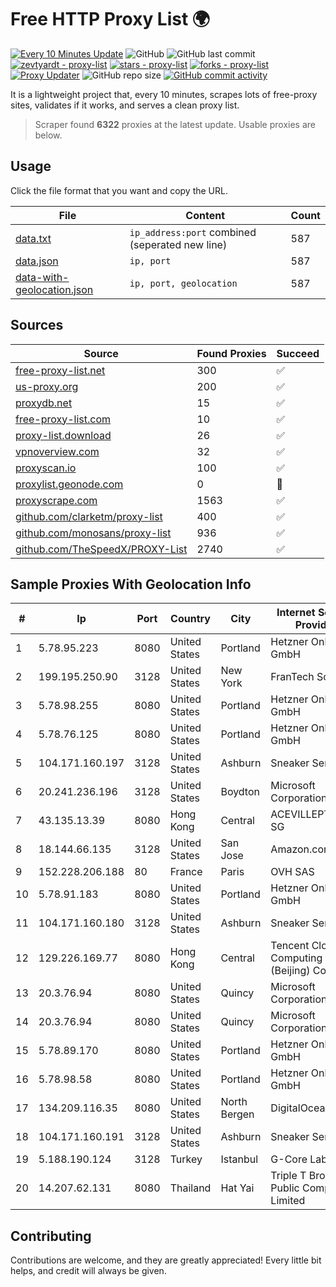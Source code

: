 
# Free HTTP Proxy List 🌍

[![Every 10 Minutes Update](https://github.com/mertguvencli/http-proxy-list/actions/workflows/main.yml/badge.svg?branch=main)](https://github.com/mertguvencli/http-proxy-list/actions/workflows/main.yml)
![GitHub](https://img.shields.io/github/license/mertguvencli/http-proxy-list)
![GitHub last commit](https://img.shields.io/github/last-commit/mertguvencli/http-proxy-list)
[![zevtyardt - proxy-list](https://img.shields.io/static/v1?label=zevtyardt&message=proxy-list&color=blue&logo=github)](https://github.com/zevtyardt/proxy-list "Go to GitHub repo")
[![stars - proxy-list](https://img.shields.io/github/stars/zevtyardt/proxy-list?style=social)](https://github.com/zevtyardt/proxy-list)
[![forks - proxy-list](https://img.shields.io/github/forks/zevtyardt/proxy-list?style=social)](https://github.com/zevtyardt/proxy-list)
[![Proxy Updater](https://github.com/zevtyardt/proxy-list/workflows/Proxy%20Updater/badge.svg)](https://github.com/zevtyardt/proxy-list/actions?query=workflow:"Proxy+Updater")
![GitHub repo size](https://img.shields.io/github/repo-size/zevtyardt/proxy-list)
[![GitHub commit activity](https://img.shields.io/github/commit-activity/m/zevtyardt/proxy-list?logo=commits)](https://github.com/zevtyardt/proxy-list/commits/main)

It is a lightweight project that, every 10 minutes, scrapes lots of free-proxy sites, validates if it works, and serves a clean proxy list.

> Scraper found **6322** proxies at the latest update. Usable proxies are below.

## Usage

Click the file format that you want and copy the URL.

|File|Content|Count|
|----|-------|-----|
|[data.txt](https://raw.githubusercontent.com/mertguvencli/http-proxy-list/main/proxy-list/data.txt)|`ip_address:port` combined (seperated new line)|587|
|[data.json](https://raw.githubusercontent.com/mertguvencli/http-proxy-list/main/proxy-list/data.json)|`ip, port`|587|
|[data-with-geolocation.json](https://raw.githubusercontent.com/mertguvencli/http-proxy-list/main/proxy-list/data-with-geolocation.json)|`ip, port, geolocation`|587|

## Sources

|Source|Found Proxies|Succeed|
|------|-------------|-------|
|[free-proxy-list.net](https://free-proxy-list.net)|300|✅|
|[us-proxy.org](https://www.us-proxy.org)|200|✅|
|[proxydb.net](http://proxydb.net)|15|✅|
|[free-proxy-list.com](https://free-proxy-list.com/?page=&port=&type%5B%5D=http&type%5B%5D=https&up_time=0&search=Search)|10|✅|
|[proxy-list.download](https://www.proxy-list.download/HTTP)|26|✅|
|[vpnoverview.com](https://vpnoverview.com/privacy/anonymous-browsing/free-proxy-servers)|32|✅|
|[proxyscan.io](https://www.proxyscan.io)|100|✅|
|[proxylist.geonode.com](https://proxylist.geonode.com/api/proxy-list?limit=300&page=1&sort_by=lastChecked&sort_type=desc&protocols=http,https)|0|🚫|
|[proxyscrape.com](https://api.proxyscrape.com/v2/?request=displayproxies&protocol=http&timeout=10000&country=all&ssl=all&anonymity=all)|1563|✅|
|[github.com/clarketm/proxy-list](https://raw.githubusercontent.com/clarketm/proxy-list/master/proxy-list-raw.txt)|400|✅|
|[github.com/monosans/proxy-list](https://raw.githubusercontent.com/monosans/proxy-list/main/proxies/http.txt)|936|✅|
|[github.com/TheSpeedX/PROXY-List](https://raw.githubusercontent.com/TheSpeedX/PROXY-List/master/http.txt)|2740|✅|


## Sample Proxies With Geolocation Info

|#|Ip|Port|Country|City|Internet Service Provider|
|-|--|----|-------|----|-------------------------|
|1|5.78.95.223|8080|United States|Portland|Hetzner Online GmbH|
|2|199.195.250.90|3128|United States|New York|FranTech Solutions|
|3|5.78.98.255|8080|United States|Portland|Hetzner Online GmbH|
|4|5.78.76.125|8080|United States|Portland|Hetzner Online GmbH|
|5|104.171.160.197|3128|United States|Ashburn|Sneaker Server|
|6|20.241.236.196|3128|United States|Boydton|Microsoft Corporation|
|7|43.135.13.39|8080|Hong Kong|Central|ACEVILLEPTELTD-SG|
|8|18.144.66.135|3128|United States|San Jose|Amazon.com, Inc.|
|9|152.228.206.188|80|France|Paris|OVH SAS|
|10|5.78.91.183|8080|United States|Portland|Hetzner Online GmbH|
|11|104.171.160.180|3128|United States|Ashburn|Sneaker Server|
|12|129.226.169.77|8080|Hong Kong|Central|Tencent Cloud Computing (Beijing) Co|
|13|20.3.76.94|8080|United States|Quincy|Microsoft Corporation|
|14|20.3.76.94|8080|United States|Quincy|Microsoft Corporation|
|15|5.78.89.170|8080|United States|Portland|Hetzner Online GmbH|
|16|5.78.98.58|8080|United States|Portland|Hetzner Online GmbH|
|17|134.209.116.35|8080|United States|North Bergen|DigitalOcean, LLC|
|18|104.171.160.191|3128|United States|Ashburn|Sneaker Server|
|19|5.188.190.124|3128|Turkey|Istanbul|G-Core Labs S.A.|
|20|14.207.62.131|8080|Thailand|Hat Yai|Triple T Broadband Public Company Limited|



## Contributing

Contributions are welcome, and they are greatly appreciated! Every
little bit helps, and credit will always be given.

